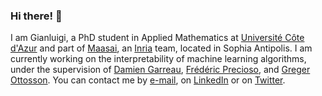 ### Hi there! 👋
I am Gianluigi, a PhD student in Applied Mathematics at [Université Côte d'Azur](https://univ-cotedazur.fr) and part of [Maasai](https://team.inria.fr/maasai), an [Inria](https://inria.fr) team, located in Sophia Antipolis.
I am currently working on the interpretability of machine learning algorithms, under the supervision of [Damien Garreau](https://sites.google.com/view/damien-garreau/home), [Frédéric Precioso](https://www.i3s.unice.fr/~precioso), and [Greger Ottosson](https://fr.linkedin.com/in/gregerottosson).
You can contact me by [e-mail](mailto:gianluigi.lopardo@inria.fr), on [LinkedIn](https://www.linkedin.com/in/gianluigilopardo/) or on [Twitter](https://twitter.com/gl_lopardo).

